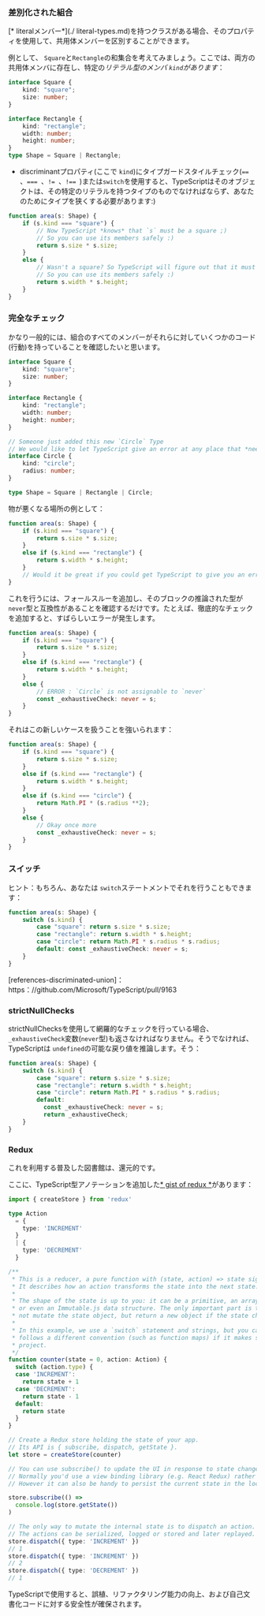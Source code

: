 ### 差別化された組合

[* literalメンバー*](./ literal-types.md)を持つクラスがある場合、そのプロパティを使用して、共用体メンバーを区別することができます。

例として、 `Square`と`Rectangle`の和集合を考えてみましょう。ここでは、両方の共用体メンバに存在し、特定の*リテラル型のメンバ `kind`があります*：

```ts
interface Square {
    kind: "square";
    size: number;
}

interface Rectangle {
    kind: "rectangle";
    width: number;
    height: number;
}
type Shape = Square | Rectangle;
```

* discriminantプロパティ(ここで `kind`)にタイプガードスタイルチェック(`== `、`=== `、`!= `、`!== `)または`switch`を使用すると、TypeScriptはそのオブジェクトは、その特定のリテラルを持つタイプのものでなければならず、あなたのためにタイプを狭くする必要があります:)

```ts
function area(s: Shape) {
    if (s.kind === "square") {
        // Now TypeScript *knows* that `s` must be a square ;)
        // So you can use its members safely :)
        return s.size * s.size;
    }
    else {
        // Wasn't a square? So TypeScript will figure out that it must be a Rectangle ;)
        // So you can use its members safely :)
        return s.width * s.height;
    }
}
```

### 完全なチェック
かなり一般的には、組合のすべてのメンバーがそれらに対していくつかのコード(行動)を持っていることを確認したいと思います。

```ts
interface Square {
    kind: "square";
    size: number;
}

interface Rectangle {
    kind: "rectangle";
    width: number;
    height: number;
}

// Someone just added this new `Circle` Type
// We would like to let TypeScript give an error at any place that *needs* to cater for this
interface Circle {
    kind: "circle";
    radius: number;
}

type Shape = Square | Rectangle | Circle;
```

物が悪くなる場所の例として：

```ts
function area(s: Shape) {
    if (s.kind === "square") {
        return s.size * s.size;
    }
    else if (s.kind === "rectangle") {
        return s.width * s.height;
    }
    // Would it be great if you could get TypeScript to give you an error?
}
```

これを行うには、フォールスルーを追加し、そのブロックの推論された型が `never`型と互換性があることを確認するだけです。たとえば、徹底的なチェックを追加すると、すばらしいエラーが発生します。

```ts
function area(s: Shape) {
    if (s.kind === "square") {
        return s.size * s.size;
    }
    else if (s.kind === "rectangle") {
        return s.width * s.height;
    }
    else {
        // ERROR : `Circle` is not assignable to `never`
        const _exhaustiveCheck: never = s;
    }
}
```

それはこの新しいケースを扱うことを強いられます：

```ts
function area(s: Shape) {
    if (s.kind === "square") {
        return s.size * s.size;
    }
    else if (s.kind === "rectangle") {
        return s.width * s.height;
    }
    else if (s.kind === "circle") {
        return Math.PI * (s.radius **2);
    }
    else {
        // Okay once more
        const _exhaustiveCheck: never = s;
    }
}
```


### スイッチ
ヒント：もちろん、あなたは `switch`ステートメントでそれを行うこともできます：

```ts
function area(s: Shape) {
    switch (s.kind) {
        case "square": return s.size * s.size;
        case "rectangle": return s.width * s.height;
        case "circle": return Math.PI * s.radius * s.radius;
        default: const _exhaustiveCheck: never = s;
    }
}
```

[references-discriminated-union]：https：//github.com/Microsoft/TypeScript/pull/9163

### strictNullChecks

strictNullChecksを使用して網羅的なチェックを行っている場合、 `_exhaustiveCheck`変数(`never`型)も返さなければなりません。そうでなければ、TypeScriptは `undefined`の可能な戻り値を推論します。そう：

```ts
function area(s: Shape) {
    switch (s.kind) {
        case "square": return s.size * s.size;
        case "rectangle": return s.width * s.height;
        case "circle": return Math.PI * s.radius * s.radius;
        default:
          const _exhaustiveCheck: never = s;
          return _exhaustiveCheck;
    }
}
```

### Redux

これを利用する普及した図書館は、還元的です。

ここに、TypeScript型アノテーションを追加した[* gist of redux *](https://github.com/reactjs/redux#the-gist)があります：

```ts
import { createStore } from 'redux'

type Action
  = {
    type: 'INCREMENT'
  }
  | {
    type: 'DECREMENT'
  }

/**
 * This is a reducer, a pure function with (state, action) => state signature.
 * It describes how an action transforms the state into the next state.
 *
 * The shape of the state is up to you: it can be a primitive, an array, an object,
 * or even an Immutable.js data structure. The only important part is that you should
 * not mutate the state object, but return a new object if the state changes.
 *
 * In this example, we use a `switch` statement and strings, but you can use a helper that
 * follows a different convention (such as function maps) if it makes sense for your
 * project.
 */
function counter(state = 0, action: Action) {
  switch (action.type) {
  case 'INCREMENT':
    return state + 1
  case 'DECREMENT':
    return state - 1
  default:
    return state
  }
}

// Create a Redux store holding the state of your app.
// Its API is { subscribe, dispatch, getState }.
let store = createStore(counter)

// You can use subscribe() to update the UI in response to state changes.
// Normally you'd use a view binding library (e.g. React Redux) rather than subscribe() directly.
// However it can also be handy to persist the current state in the localStorage.

store.subscribe(() =>
  console.log(store.getState())
)

// The only way to mutate the internal state is to dispatch an action.
// The actions can be serialized, logged or stored and later replayed.
store.dispatch({ type: 'INCREMENT' })
// 1
store.dispatch({ type: 'INCREMENT' })
// 2
store.dispatch({ type: 'DECREMENT' })
// 1
```

TypeScriptで使用すると、誤植、リファクタリング能力の向上、および自己文書化コードに対する安全性が確保されます。
